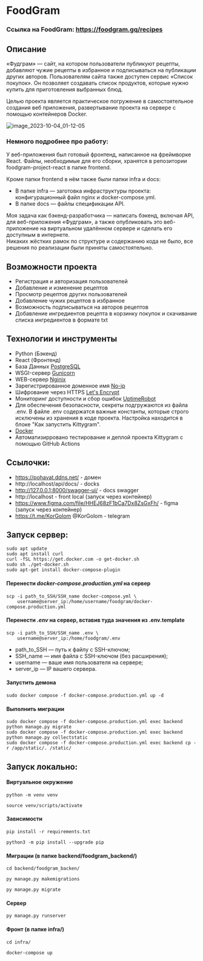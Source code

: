 # FoodGram

### Ссылка на FoodGram: https://foodgram.gq/recipes

## Описание
«Фудграм» — сайт, на котором пользователи публикуют рецепты, добавляют чужие рецепты в избранное и подписываться на публикации других авторов. Пользователям сайта также доступен сервис «Список покупок». Он позволяет создавать список продуктов, которые нужно купить для приготовления выбранных блюд.

Целью проекта является практическое погружение в самостоятельное создания веб приложения, развертывание проекта на сервере с помощью контейнеров Docker.

![image_2023-10-04_01-12-05](https://github.com/YaStirayuLaskoy/foodgram-project-react/assets/122834885/3f9e6171-2d70-42a0-9452-91d5f6662f30)

### Немного подробнее про работу:
У веб-приложения был готовый фронтенд, написанное на фреймворке React. Файлы, необходимые для его сборки, хранятся в репозитории foodgram-project-react в папке frontend.

Кроме папки frontend в нём также были папки infra и docs:
- В папке infra — заготовка инфраструктуры проекта: конфигурационный файл nginx и docker-compose.yml.
- В папке docs — файлы спецификации API.

Моя задача как бэкенд-разработчика — написать бэкенд, включая API, для веб-приложения «Фудграм», а также опубликовать это веб-приложение на виртуальном удалённом сервере и сделать его доступным в интернете.<br>
Никаких жёстких рамок по структуре и содержанию кода не было, все решения по реализации были приняты самостоятельно. 

## Возможности проекта

- Регистрация и авторизация пользователей
- Добавление и изменение рецептов
- Просмотр рецептов других пользователей
- Добавление чужих рецептов в избранное
- Возможность подписываться на авторов рецептов
- Добавление ингредиентов рецепта в корзинку покупок и скачивание списка ингредиентов в формате txt


## Технологии и инструменты

- Python (Бэкенд)
- React (Фронтенд)
- База Данных [PostgreSQL](https://www.postgresql.org/)
- WSGI-сервер [Gunicorn](https://gunicorn.org/)
- WEB-сервер [Nginix](https://nginx.org/ru/docs/)
- Зарегистрированное доменное имя [No-ip](https://www.noip.com/)
- Шифрование через HTTPS [Let's Encrypt](https://letsencrypt.org/)
- Мониторинг доступности и сбор ошибок [UptimeRobot](https://uptimerobot.com/)
- Для обеспечения безопасности, секреты подгружаются из файла .env. В файле .env содержатся важные константы, которые строго исключены из хранения в коде проекта. Настройка находится в блоке "Как запустить Kittygram".
- [Docker](https://www.docker.com/products/docker-desktop/)
- Автоматизирровано тестирование и деплой проекта Kittygram с помощью GitHub Actions

## Ссылочки:
- https://pohavat.ddns.net/ - домен
- http://localhost/api/docs/ - docks
- http://127.0.0.1:8000/swagger-ui/ - docs swagger
- http://localhost - front local (запуск через контейнер)
- https://www.figma.com/file/HHEJ68zF1bCa7Dx8ZsGxFh/ - figma (запуск через контейнер)
- https://t.me/KorGolom  @KorGolom - telegram

## Запуск сервер:

```
sudo apt update
sudo apt install curl
curl -fSL https://get.docker.com -o get-docker.sh
sudo sh ./get-docker.sh
sudo apt-get install docker-compose-plugin 
```

#### Перенести *docker-compose.production.yml* на сервер

```
scp -i path_to_SSH/SSH_name docker-compose.yml \
    username@server_ip:/home/username/foodgram/docker-compose.production.yml
```
#### Перенести *.env* на сервер, вставив туда значения из .env.template

```
scp -i path_to_SSH/SSH_name .env \
    username@server_ip:/home/foodgram/.env
```

- path_to_SSH — путь к файлу с SSH-ключом;
- SSH_name — имя файла с SSH-ключом (без расширения);
- username — ваше имя пользователя на сервере;
- server_ip — IP вашего сервера.


#### Запустить демона

```
sudo docker compose -f docker-compose.production.yml up -d
```

#### Выполнить миграции

```
sudo docker compose -f docker-compose.production.yml exec backend python manage.py migrate
sudo docker compose -f docker-compose.production.yml exec backend python manage.py collectstatic
sudo docker compose -f docker-compose.production.yml exec backend cp -r /app/static/. /static/
```

## Запуск локально:

#### Виртуальное окружение

```
python -m venv venv
```

```
source venv/scripts/activate
```

#### Зависимости

```
pip install -r requirements.txt
```

```
python3 -m pip install --upgrade pip
```

#### Миграции (в папке backend/foodgram_backend/)

```
cd backend/foodgram_backen/
```

```
py manage.py makemigrations
```

```
py manage.py migrate
```

#### Сервер

```
py manage.py runserver
```

#### Фронт (в папке infra/)

```
cd infra/
```

```
docker-compose up
```


